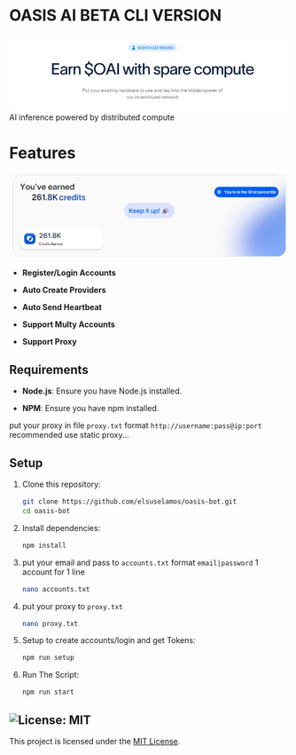 # OASIS AI BETA CLI VERSION

![banner](image-1.png)
AI inference powered by distributed compute

# Features

![Banner](image.png)

- **Register/Login Accounts**

- **Auto Create Providers**

- **Auto Send Heartbeat**

- **Support Multy Accounts**

- **Support Proxy**

## Requirements

- **Node.js**: Ensure you have Node.js installed.

- **NPM**: Ensure you have npm installed.

put your proxy in file `proxy.txt` format `http://username:pass@ip:port` 
recommended use static proxy...

## Setup

1. Clone this repository:

   ```bash
   git clone https://github.com/elsuselamos/oasis-bot.git
   cd oasis-bot
   ```

2. Install dependencies:

   ```bash
   npm install
   ```

3. put your email and pass to `accounts.txt` format `email|password` 1 account for 1 line

   ```bash
   nano accounts.txt
   ```

4. put your proxy to `proxy.txt`

   ```bash
   nano proxy.txt
   ```

5. Setup to create accounts/login and get Tokens:

   ```bash
   npm run setup
   ```

6. Run The Script:

   ```bash
   npm run start
   ```

## ![License: MIT](https://img.shields.io/badge/License-MIT-yellow.svg)

This project is licensed under the [MIT License](LICENSE).